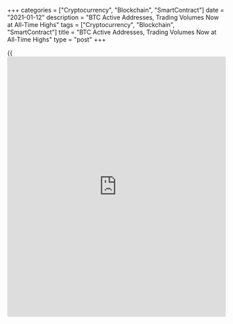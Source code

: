 +++
categories = ["Cryptocurrency", "Blockchain", "SmartContract"]
date = "2021-01-12"
description = "BTC Active Addresses, Trading Volumes Now at All-Time Highs"
tags = ["Cryptocurrency", "Blockchain", "SmartContract"]
title = "BTC Active Addresses, Trading Volumes Now at All-Time Highs"
type = "post"
+++

{{<iframe id="large-banner" src="https://www.bounty.group/#slide=28.0" width="100%" height="600" scrolling="no" style="border: 0px solid rgb(216, 221, 230); border-radius: 3px;">}}

Data from CryptoCompare shows that [bitcoin](https://www.letsplayfx.com/blog/forex-for-bitcoin/) trading volumes on the eight
major exchanges tracked on the CoinDesk 20 have passed $11 billion, a
new all-time high from the previous record during 2017’s crypto bull
market.

![Bitcoin’s Active Addresses, Trading Volumes Now at All-Time Highs][1]

> “This is first and foremost a sign of how much bigger and mature the
industry is, with a lot more money flowing on these exchanges,” Bendik
Norheim Schei, head of research at Arcane Research, told CoinDesk. “It
is great to see higher volumes, making the market more liquid and
efficient.”

The surging volume due to Monday’s sell-off came in part from newcomers
to the market, according to Schei. “Some of this volume is definitely
from new and unexperienced [investor](https://www.fintechee.com/tutorial-for-forex-trading/investor-mode/)s entering the market for the first
time and panicking when the price starts falling,” he said. “These
corrections are necessary and healthy, even in a bull market.”

At the same time, the number of active [bitcoin](https://www.letsplayfx.com/blog/forex-for-bitcoin/) addresses has also broke
its previous record on Jan. 8, according to data from Glassnode. “At its
highest point last week, over 1.3 million [bitcoin](https://www.letsplayfx.com/blog/forex-for-bitcoin/) addresses were active
in a single day,” the on-chain data analytics firm wrote in its weekly
market report on Jan. 11. “This continued spike indicates an impressive
level of new adoption and activity for [bitcoin](https://www.letsplayfx.com/blog/forex-for-bitcoin/), and suggests that the
number of market participants in the network may be higher than ever
before.”

_Source:[FXPro][2]_

   1. /files/downloads/d/3/a/d3abe0b9718fab43c8ef4ff04766ebda_f71050f732a31fe0f4890ffcb37d3def.png
   2. /geturl/index/bc862955ba501f07039d6e8444af6a2004f5e381/